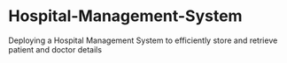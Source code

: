 # Hospital-Management-System
Deploying a Hospital Management System to efficiently store and retrieve patient and doctor details 
